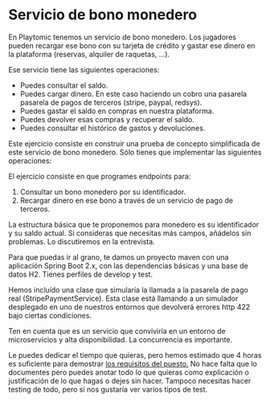 # Servicio de bono monedero
En Playtomic tenemos un servicio de bono monedero. Los jugadores pueden recargar ese bono con su tarjeta de crédito y gastar ese dinero en la plataforma (reservas, alquiler de raquetas, ...).

Ese servicio tiene las siguientes operaciones:
- Puedes consultar el saldo.
- Puedes cargar dinero. En este caso haciendo un cobro una pasarela pasarela de pagos de terceros (stripe, paypal, redsys).
- Puedes gastar el saldo en compras en nuestra plataforma.
- Puedes devolver esas compras y recuperar el saldo.
- Puedes consultar el histórico de gastos y devoluciones.

Este ejercicio consiste en construir una prueba de concepto simplificada de este servicio de bono monedero. Sólo tienes que implementar las siguientes operaciones:

El ejercicio consiste en que programes endpoints para:
1. Consultar un bono monedero por su identificador.
1. Recargar dinero en ese bono a través de un servicio de pago de terceros.

La estructura básica que te proponemos para monedero es su identificador y su saldo actual. Si consideras que necesitas más campos,
añádelos sin problemas. Lo discutiremos en la entrevista.

Para que puedas ir al grano, te damos un proyecto maven con una aplicación Spring Boot 2.x, con las dependencias básicas y una
base de datos H2. Tienes perfiles de develop y test.

Hemos incluído una clase que simularía la llamada a la pasarela de pago real (StripePaymentService).
Esta clase está llamando a un simulador desplegado en uno de nuestros entornos que devolverá errores http 422 bajo ciertas condiciones.

Ten en cuenta que es un servicio que conviviría en un entorno de microservicios y alta disponibilidad. La concurrencia es importante. 

Le puedes dedicar el tiempo que quieras, pero hemos estimado que 4 horas es suficiente para demostrar [los requisitos del puesto.](OFFER.md)
No hace falta que lo documentes pero puedes anotar todo lo que quieras como explicación o justificación de lo que hagas o dejes sin hacer.
Tampoco necesitas hacer testing de todo, pero sí nos gustaría ver varios tipos de test.
